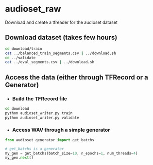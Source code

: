 # audioset_raw

Download and create a tfreader for the audioset dataset

## Download dataset (takes few hours)

```bash
cd download/train
cat ../balanced_train_segments.csv | ../download.sh
cd ../validate 
cat ../eval_segments.csv | ../download.sh
```

## Access the data (either through TFRecord or a Generator)

* ### Build the TFRecord file

```bash
cd download
python audioset_writer.py train
python audioset_writer.py validate
```

* ### Access WAV through a simple generator
``` python
from audioset_generator import get_batchs

# get_batchs is a generator
my_gen = get_batchs(batch_size=10, n_epochs=1, num_threads=4)
my_gen.next()
```
